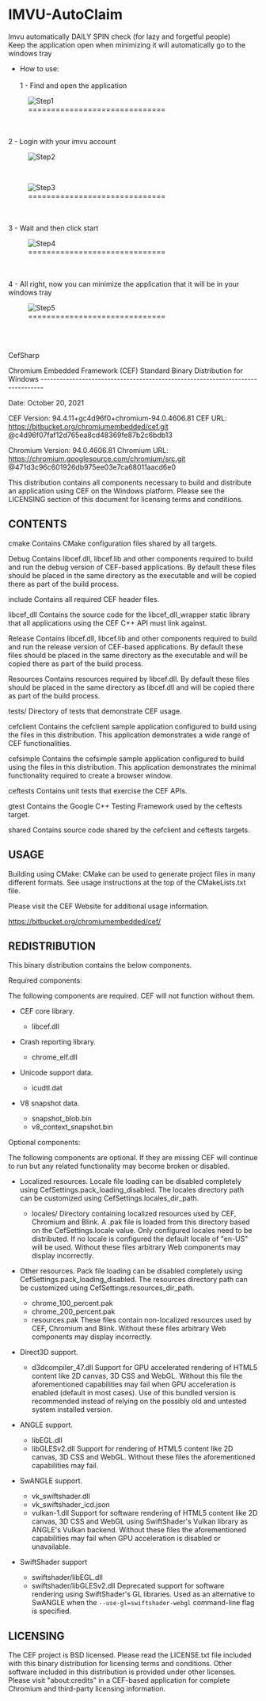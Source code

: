 # IMVU-AutoClaim
Imvu automatically DAILY SPIN check (for lazy and forgetful people)<br/>
Keep the application open when minimizing it will automatically go to the windows tray<br/>

* How to use:<br/><br/>
1 - Find and open the application
<figure>
  <img src="https://github.com/zroday/IMVU-AutoClaim/blob/master/IMVU-AutoClaim/Screenshots/step1.png" alt="Step1">
  <figcaption>==============================</figcaption>
</figure>
<br/><br/>
2 - Login with your imvu account
<figure>
  <img src="https://github.com/zroday/IMVU-AutoClaim/blob/master/IMVU-AutoClaim/Screenshots/step2.png" alt="Step2">
  
</figure>
<br/>
<figure>
  <img src="https://github.com/zroday/IMVU-AutoClaim/blob/master/IMVU-AutoClaim/Screenshots/step3.png" alt="Step3">
  <figcaption>==============================</figcaption>
</figure>
<br/><br/>
3 - Wait and then click start
<figure>
  <img src="https://github.com/zroday/IMVU-AutoClaim/blob/master/IMVU-AutoClaim/Screenshots/step4.png" alt="Step4">
  <figcaption>==============================</figcaption>
</figure>
<br/><br/>
4 - All right, now you can minimize the application that it will be in your windows tray
<figure>
  <img src="https://github.com/zroday/IMVU-AutoClaim/blob/master/IMVU-AutoClaim/Screenshots/step5.png" alt="Step5">
  <figcaption>==============================</figcaption>
</figure>
<br/><br/>

CefSharp
<p>Chromium Embedded Framework (CEF) Standard Binary Distribution for Windows
-------------------------------------------------------------------------------

Date:             October 20, 2021

CEF Version:      94.4.11+gc4d96f0+chromium-94.0.4606.81
CEF URL:          https://bitbucket.org/chromiumembedded/cef.git
                  @c4d96f07faf12d765ea8cd48369fe87b2c6bdb13

Chromium Version: 94.0.4606.81
Chromium URL:     https://chromium.googlesource.com/chromium/src.git
                  @471d3c96c601926db975ee03e7ca68011aacd6e0

This distribution contains all components necessary to build and distribute an
application using CEF on the Windows platform. Please see the LICENSING
section of this document for licensing terms and conditions.


CONTENTS
--------

cmake       Contains CMake configuration files shared by all targets.

Debug       Contains libcef.dll, libcef.lib and other components required to
            build and run the debug version of CEF-based applications. By
            default these files should be placed in the same directory as the
            executable and will be copied there as part of the build process.

include     Contains all required CEF header files.

libcef_dll  Contains the source code for the libcef_dll_wrapper static library
            that all applications using the CEF C++ API must link against.

Release     Contains libcef.dll, libcef.lib and other components required to
            build and run the release version of CEF-based applications. By
            default these files should be placed in the same directory as the
            executable and will be copied there as part of the build process.

Resources   Contains resources required by libcef.dll. By default these files
            should be placed in the same directory as libcef.dll and will be
            copied there as part of the build process.

tests/      Directory of tests that demonstrate CEF usage.

  cefclient Contains the cefclient sample application configured to build
            using the files in this distribution. This application demonstrates
            a wide range of CEF functionalities.

  cefsimple Contains the cefsimple sample application configured to build
            using the files in this distribution. This application demonstrates
            the minimal functionality required to create a browser window.

  ceftests  Contains unit tests that exercise the CEF APIs.

  gtest     Contains the Google C++ Testing Framework used by the ceftests
            target.

  shared    Contains source code shared by the cefclient and ceftests targets.


USAGE
-----

Building using CMake:
  CMake can be used to generate project files in many different formats. See
  usage instructions at the top of the CMakeLists.txt file.

Please visit the CEF Website for additional usage information.

https://bitbucket.org/chromiumembedded/cef/


REDISTRIBUTION
--------------

This binary distribution contains the below components.

Required components:

The following components are required. CEF will not function without them.

* CEF core library.
  * libcef.dll

* Crash reporting library.
  * chrome_elf.dll

* Unicode support data.
  * icudtl.dat

* V8 snapshot data.
  * snapshot_blob.bin
  * v8_context_snapshot.bin

Optional components:

The following components are optional. If they are missing CEF will continue to
run but any related functionality may become broken or disabled.

* Localized resources.
  Locale file loading can be disabled completely using
  CefSettings.pack_loading_disabled. The locales directory path can be
  customized using CefSettings.locales_dir_path. 
 
  * locales/
    Directory containing localized resources used by CEF, Chromium and Blink. A
    .pak file is loaded from this directory based on the CefSettings.locale
    value. Only configured locales need to be distributed. If no locale is
    configured the default locale of "en-US" will be used. Without these files
    arbitrary Web components may display incorrectly.

* Other resources.
  Pack file loading can be disabled completely using
  CefSettings.pack_loading_disabled. The resources directory path can be
  customized using CefSettings.resources_dir_path.

  * chrome_100_percent.pak
  * chrome_200_percent.pak
  * resources.pak
    These files contain non-localized resources used by CEF, Chromium and Blink.
    Without these files arbitrary Web components may display incorrectly.

* Direct3D support.
  * d3dcompiler_47.dll
  Support for GPU accelerated rendering of HTML5 content like 2D canvas, 3D CSS
  and WebGL. Without this file the aforementioned capabilities may fail when GPU
  acceleration is enabled (default in most cases). Use of this bundled version
  is recommended instead of relying on the possibly old and untested system
  installed version.

* ANGLE support.
  * libEGL.dll
  * libGLESv2.dll
  Support for rendering of HTML5 content like 2D canvas, 3D CSS and WebGL.
  Without these files the aforementioned capabilities may fail.

* SwANGLE support.
  * vk_swiftshader.dll
  * vk_swiftshader_icd.json
  * vulkan-1.dll
  Support for software rendering of HTML5 content like 2D canvas, 3D CSS and
  WebGL using SwiftShader's Vulkan library as ANGLE's Vulkan backend. Without
  these files the aforementioned capabilities may fail when GPU acceleration is
  disabled or unavailable.

* SwiftShader support
  * swiftshader/libEGL.dll
  * swiftshader/libGLESv2.dll
  Deprecated support for software rendering using SwiftShader's GL libraries.
  Used as an alternative to SwANGLE when the `--use-gl=swiftshader-webgl`
  command-line flag is specified.


LICENSING
---------

The CEF project is BSD licensed. Please read the LICENSE.txt file included with
this binary distribution for licensing terms and conditions. Other software
included in this distribution is provided under other licenses. Please visit
"about:credits" in a CEF-based application for complete Chromium and third-party
licensing information.
</p>
